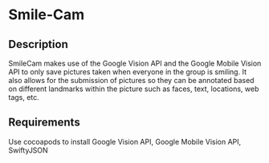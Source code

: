 # Smile-Cam

## Description
SmileCam makes use of the Google Vision API and the Google Mobile Vision API to only save pictures taken when everyone
in the group is smiling. It also allows for the submission of pictures so they can be annotated based on different landmarks 
within the picture such as faces, text, locations, web tags, etc. 

## Requirements
Use cocoapods to install Google Vision API, Google Mobile Vision API, SwiftyJSON